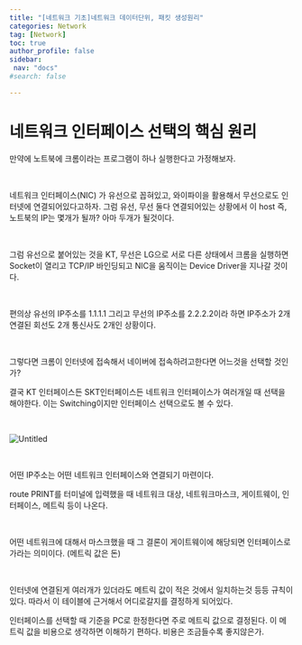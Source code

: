 ```yaml
---
title: "[네트워크 기초]네트워크 데이터단위, 패킷 생성원리"
categories: Network
tag: [Network]
toc: true
author_profile: false
sidebar:
 nav: "docs"
#search: false

---
```


# 네트워크 인터페이스 선택의 핵심 원리

만약에 노트북에 크롬이라는 프로그램이 하나 실행한다고 가정해보자.

        

네트워크 인터페이스(NIC) 가 유선으로 꼽혀있고, 와이파이을 활용해서 무선으로도 인터넷에 연결되어있다고하자. 그럼 유선, 무선 둘다 연결되어있는 상황에서 이 host 즉, 노트북의 IP는 몇개가 될까? 아마 두개가 될것이다.

       

그럼 유선으로 붙어있는 것을 KT, 무선은 LG으로 서로 다른 상태에서 크롬을 실행하면 Socket이 열리고 TCP/IP 바인딩되고 NIC을 움직이는 Device Driver을 지나갈 것이다.

       

편의상 유선의 IP주소를 1.1.1.1 그리고 무선의 IP주소를 2.2.2.2이라 하면 IP주소가 2개 연결된 회선도 2개 통신사도 2개인 상황이다.

    

그렇다면 크롬이 인터넷에 접속해서 네이버에 접속하려고한다면 어느것을 선택할 것인가?

결국 KT 인터페이스든 SKT인터페이스든 네트워크 인터페이스가 여러개일 때 선택을 해야한다. 이는 Switching이지만 인터페이스 선택으로도 볼 수 있다.

    

![Untitled](https://user-images.githubusercontent.com/75375944/187014424-123f08f3-5c7a-4868-b432-b2a7dc7e0e19.png)

    

어떤 IP주소는 어떤 네트워크 인터페이스와 연결되기 마련이다.

route PRINT를 터미널에 입력했을 때 네트워크 대상, 네트워크마스크, 게이트웨이, 인터페이스, 메트릭 등이 나온다.

    

어떤 네트워크에 대해서 마스크했을 때 그 결론이 게이트웨이에 해당되면 인터페이스로 가라는 의미이다. (메트릭 값은 돈)

    

인터넷에 연결된게 여러개가 있더라도 메트릭 값이 적은 것에서 일치하는것 등등 규칙이 있다. 따라서 이 테이블에 근거해서 어디로갈지를 결정하게 되어있다.



인터페이스를 선택할 때 기준을 PC로 한정한다면 주로 메트릭 값으로 결정된다. 이 메트릭 값을 비용으로 생각하면 이해하기 편하다. 비용은 조금들수록 좋지않은가.
